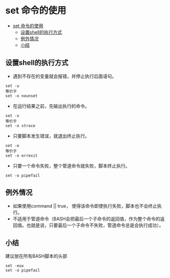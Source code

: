 # set 命令的使用
- [set 命令的使用](#set-命令的使用)
  - [设置shell的执行方式](#设置shell的执行方式)
  - [例外情况](#例外情况)
  - [小结](#小结)

## 设置shell的执行方式

* 遇到不存在的变量就会报错，并停止执行后面语句。
```shell
set -u
等价于
set -o nounset
```

* 在运行结果之前，先输出执行的命令。
```shell
set -x
等价于
set -o xtrace
```

* 只要脚本发生错误，就退出终止执行。
```shell
set -e
等价于
set -o errexit
```

* 只要一个命令失败，整个管道命令就失败，脚本终止执行。
```shell
set -o pipefail
```


## 例外情况
* 如果使用command || true， 使得该命令即使执行失败，脚本也不会终止执行。
* 不适用于管道命令（BASH会把最后一个子命令的返回值，作为整个命令的返回值。也就是说，只要最后一个子命令不失败，管道命令总是会执行成功）。


## 小结
建议放在所有BASH脚本的头部
```shell
set -eux
set -o pipefail
```